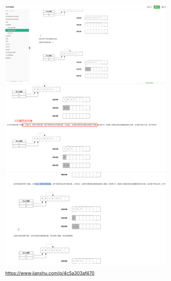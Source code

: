 ![img.png](img.png)
![img_1.png](img_1.png)
![img_2.png](img_2.png)


https://www.jianshu.com/p/4c5a303af470